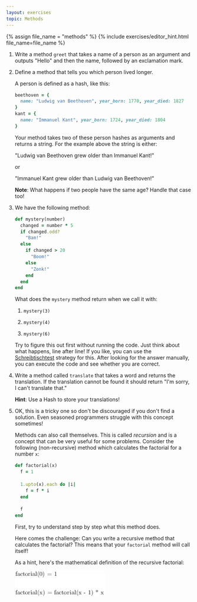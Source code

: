 ```yaml
---
layout: exercises
topic: Methods
---
```


{% assign file_name = "methods" %}
{% include exercises/editor_hint.html file_name=file_name %}

1.  Write a method `greet` that takes a name of a person as an argument and outputs "Hello" and then the name, followed by an exclamation mark.

2.  Define a method that tells you which person lived longer.

    A person is defined as a hash, like this:

    ```ruby
    beethoven = { 
      name: "Ludwig van Beethoven", year_born: 1770, year_died: 1827 
    }
    kant = { 
      name: "Immanuel Kant", year_born: 1724, year_died: 1804 
    }
    ```

    Your method takes two of these person hashes as arguments and returns a string.  For the example above the string is either:

    "Ludwig van Beethoven grew older than Immanuel Kant!"

    or 

    "Immanuel Kant grew older than Ludwig van Beethoven!"

    __Note__: What happens if two people have the same age? Handle that case too!

3.  We have the following method:

    ```ruby
    def mystery(number)
      changed = number * 5
      if changed.odd? 
        "Bam!"
      else
        if changed > 20
          "Boom!"
        else
          "Zonk!"
        end
      end
    end
    ```

    What does the `mystery` method return when we call it with:

    1. `mystery(3)`

    2. `mystery(4)`

    3. `mystery(6)`

    Try to figure this out first without running the code. Just think about what happens, line after line! If you like, you can use the [Schreibtischtest](https://de.wikipedia.org/wiki/Schreibtischtest) strategy for this. After looking for the answer manually, you can execute the code and see whether you are correct.

4.  Write a method called `translate` that takes a word and returns the translation. If the translation cannot be found it should return "I'm sorry, I can't translate that."
    
    __Hint__: Use a Hash to store your translations!

5.  OK, this is a tricky one so don't be discouraged if you don't find a solution. Even seasoned programmers struggle with this concept sometimes!

    Methods can also call themselves. This is called _recursion_ and is a concept that can be very useful for some problems. Consider the following (non-recursive) method which calculates the factorial for a number `x`:

    ```ruby
    def factorial(x)
      f = 1

      1.upto(x).each do |i|
        f = f * i
      end

      f
    end
    ```

    First, try to understand step by step what this method does.

    Here comes the challenge: Can you write a recursive method that calculates the factorial? This means that your `factorial` method will call itself!

    As a hint, here's the mathematical definition of the recursive factorial:

    ![Recursive factorial formula](factorial-recursive-formula.png)
